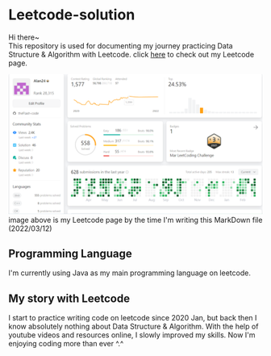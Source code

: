 # Leetcode-solution

Hi there~ <br>
This repository is used for documenting my journey practicing Data Structure & Algorithm with Leetcode.
click [here](https://leetcode.com/Alan24/ "Leetcode Page") to check out my Leetcode page.

![Leetcode page](Leetcode_page.png)
image above is my Leetcode page by the time I'm writing this MarkDown file (2022/03/12)
## Programming Language
I'm currently using Java as my main programming language on leetcode.
## My story with Leetcode
I start to practice writing code on leetcode since 2020 Jan, but back then I know absolutely nothing about Data Structure & Algorithm. With the help of youtube videos and resources online, I slowly improved my skills. Now I'm enjoying coding more than ever ^.^